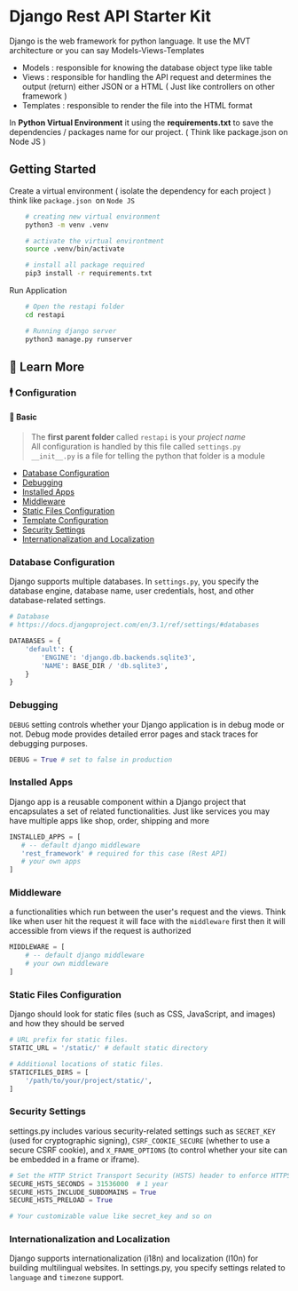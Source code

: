 # Django Rest API Starter Kit

Django is the web framework for python language. It use the MVT architecture or you can say Models-Views-Templates

- Models : responsible for knowing the database object type like table
- Views : responsible for handling the API request and determines the output (return) either JSON or a HTML ( Just like controllers on other framework )
- Templates : responsible to render the file into the HTML format

In **Python Virtual Environment** it using the **requirements.txt** to save the dependencies / packages name for our project. ( Think like package.json on Node JS )

## Getting Started

Create a virtual environment ( isolate the dependency for each project ) think like `package.json `on `Node JS`

```bash
    # creating new virtual environment
    python3 -m venv .venv

    # activate the virtual environtment
    source .venv/bin/activate

    # install all package required
    pip3 install -r requirements.txt
```

Run Application

```bash
    # Open the restapi folder
    cd restapi

    # Running django server
    python3 manage.py runserver
```

## 📔 Learn More

### 🕴️ Configuration

#### 📢 Basic

> The **first parent folder** called `restapi` is your _project name_ <br>
> All configuration is handled by this file called `settings.py` <br> `__init__.py` is a file for telling the python that folder is a module

- [Database Configuration](#database-configuration)
- [Debugging](#debugging)
- [Installed Apps](#installed-apps)
- [Middleware](#middleware)
- [Static Files Configuration](#static-files-configuration)
- [Template Configuration](#template-configuration)
- [Security Settings](#security-settings)
- [Internationalization and Localization](#internationalization-and-localization)

### Database Configuration

Django supports multiple databases. In `settings.py`, you specify the database engine, database name, user credentials, host, and other database-related settings.

```python
# Database
# https://docs.djangoproject.com/en/3.1/ref/settings/#databases

DATABASES = {
    'default': {
        'ENGINE': 'django.db.backends.sqlite3',
        'NAME': BASE_DIR / 'db.sqlite3',
    }
}
```

### Debugging

`DEBUG` setting controls whether your Django application is in debug mode or not. Debug mode provides detailed error pages and stack traces for debugging purposes.

```python
DEBUG = True # set to false in production
```

### Installed Apps

Django app is a reusable component within a Django project that encapsulates a set of related functionalities. Just like services you may have multiple apps like shop, order, shipping and more

```python
INSTALLED_APPS = [
   # -- default django middleware
   'rest_framework' # required for this case (Rest API)
   # your own apps
]
```

### Middleware

a functionalities which run between the user's request and the views. Think like when user hit the request it will face with the `middleware` first then it will accessible from views if the request is authorized

```python
MIDDLEWARE = [
    # -- default django middleware
    # your own middleware
]
```

### Static Files Configuration

Django should look for static files (such as CSS, JavaScript, and images) and how they should be served

```python
# URL prefix for static files.
STATIC_URL = '/static/' # default static directory

# Additional locations of static files.
STATICFILES_DIRS = [
    '/path/to/your/project/static/',
]
```

### Security Settings

settings.py includes various security-related settings such as `SECRET_KEY` (used for cryptographic signing), `CSRF_COOKIE_SECURE` (whether to use a secure CSRF cookie), and `X_FRAME_OPTIONS` (to control whether your site can be embedded in a frame or iframe).

```python
# Set the HTTP Strict Transport Security (HSTS) header to enforce HTTPS.
SECURE_HSTS_SECONDS = 31536000  # 1 year
SECURE_HSTS_INCLUDE_SUBDOMAINS = True
SECURE_HSTS_PRELOAD = True

# Your customizable value like secret_key and so on
```

### Internationalization and Localization

Django supports internationalization (i18n) and localization (l10n) for building multilingual websites. In settings.py, you specify settings related to `language` and `timezone` support.
